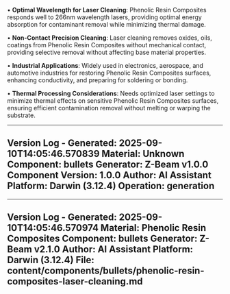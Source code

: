 • **Optimal Wavelength for Laser Cleaning**: Phenolic Resin Composites responds well to 266nm wavelength lasers, providing optimal energy absorption for contaminant removal while minimizing thermal damage.

• **Non-Contact Precision Cleaning**: Laser cleaning removes oxides, oils, coatings from Phenolic Resin Composites without mechanical contact, providing selective removal without affecting base material properties.

• **Industrial Applications**: Widely used in electronics, aerospace, and automotive industries for restoring Phenolic Resin Composites surfaces, enhancing conductivity, and preparing for soldering or bonding.

• **Thermal Processing Considerations**: Needs optimized laser settings to minimize thermal effects on sensitive Phenolic Resin Composites surfaces, ensuring efficient contamination removal without melting or warping the substrate.

---
Version Log - Generated: 2025-09-10T14:05:46.570839
Material: Unknown
Component: bullets
Generator: Z-Beam v1.0.0
Component Version: 1.0.0
Author: AI Assistant
Platform: Darwin (3.12.4)
Operation: generation
---

---
Version Log - Generated: 2025-09-10T14:05:46.570974
Material: Phenolic Resin Composites
Component: bullets
Generator: Z-Beam v2.1.0
Author: AI Assistant
Platform: Darwin (3.12.4)
File: content/components/bullets/phenolic-resin-composites-laser-cleaning.md
---